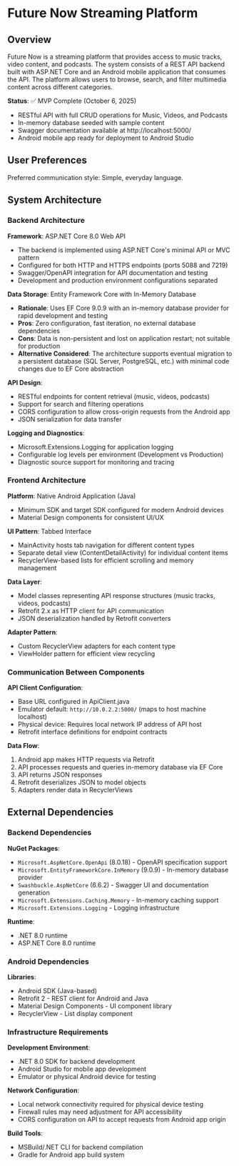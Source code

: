 # Future Now Streaming Platform

## Overview

Future Now is a streaming platform that provides access to music tracks, video content, and podcasts. The system consists of a REST API backend built with ASP.NET Core and an Android mobile application that consumes the API. The platform allows users to browse, search, and filter multimedia content across different categories.

**Status**: ✅ MVP Complete (October 6, 2025)
- RESTful API with full CRUD operations for Music, Videos, and Podcasts
- In-memory database seeded with sample content
- Swagger documentation available at http://localhost:5000/
- Android mobile app ready for deployment to Android Studio

## User Preferences

Preferred communication style: Simple, everyday language.

## System Architecture

### Backend Architecture

**Framework**: ASP.NET Core 8.0 Web API
- The backend is implemented using ASP.NET Core's minimal API or MVC pattern
- Configured for both HTTP and HTTPS endpoints (ports 5088 and 7219)
- Swagger/OpenAPI integration for API documentation and testing
- Development and production environment configurations separated

**Data Storage**: Entity Framework Core with In-Memory Database
- **Rationale**: Uses EF Core 9.0.9 with an in-memory database provider for rapid development and testing
- **Pros**: Zero configuration, fast iteration, no external database dependencies
- **Cons**: Data is non-persistent and lost on application restart; not suitable for production
- **Alternative Considered**: The architecture supports eventual migration to a persistent database (SQL Server, PostgreSQL, etc.) with minimal code changes due to EF Core abstraction

**API Design**:
- RESTful endpoints for content retrieval (music, videos, podcasts)
- Support for search and filtering operations
- CORS configuration to allow cross-origin requests from the Android app
- JSON serialization for data transfer

**Logging and Diagnostics**:
- Microsoft.Extensions.Logging for application logging
- Configurable log levels per environment (Development vs Production)
- Diagnostic source support for monitoring and tracing

### Frontend Architecture

**Platform**: Native Android Application (Java)
- Minimum SDK and target SDK configured for modern Android devices
- Material Design components for consistent UI/UX

**UI Pattern**: Tabbed Interface
- MainActivity hosts tab navigation for different content types
- Separate detail view (ContentDetailActivity) for individual content items
- RecyclerView-based lists for efficient scrolling and memory management

**Data Layer**:
- Model classes representing API response structures (music tracks, videos, podcasts)
- Retrofit 2.x as HTTP client for API communication
- JSON deserialization handled by Retrofit converters

**Adapter Pattern**:
- Custom RecyclerView adapters for each content type
- ViewHolder pattern for efficient view recycling

### Communication Between Components

**API Client Configuration**:
- Base URL configured in ApiClient.java
- Emulator default: `http://10.0.2.2:5000/` (maps to host machine localhost)
- Physical device: Requires local network IP address of API host
- Retrofit interface definitions for endpoint contracts

**Data Flow**:
1. Android app makes HTTP requests via Retrofit
2. API processes requests and queries in-memory database via EF Core
3. API returns JSON responses
4. Retrofit deserializes JSON to model objects
5. Adapters render data in RecyclerViews

## External Dependencies

### Backend Dependencies

**NuGet Packages**:
- `Microsoft.AspNetCore.OpenApi` (8.0.18) - OpenAPI specification support
- `Microsoft.EntityFrameworkCore.InMemory` (9.0.9) - In-memory database provider
- `Swashbuckle.AspNetCore` (6.6.2) - Swagger UI and documentation generation
- `Microsoft.Extensions.Caching.Memory` - In-memory caching support
- `Microsoft.Extensions.Logging` - Logging infrastructure

**Runtime**:
- .NET 8.0 runtime
- ASP.NET Core 8.0 runtime

### Android Dependencies

**Libraries**:
- Android SDK (Java-based)
- Retrofit 2 - REST client for Android and Java
- Material Design Components - UI component library
- RecyclerView - List display component

### Infrastructure Requirements

**Development Environment**:
- .NET 8.0 SDK for backend development
- Android Studio for mobile app development
- Emulator or physical Android device for testing

**Network Configuration**:
- Local network connectivity required for physical device testing
- Firewall rules may need adjustment for API accessibility
- CORS configuration on API to accept requests from Android app origin

**Build Tools**:
- MSBuild/.NET CLI for backend compilation
- Gradle for Android app build system